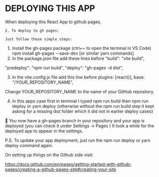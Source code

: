 # DEPLOYING THIS APP
When deploying this React App to github pages,

    2. To deploy to gh pages:

    Just follow these simple steps:

1. Install the gh-pages package (ctrl+~ to open the terminal in VS Code)
npm install gh-pages --save-dev   [or similar yarn commands]
2. In the package.json file add these lines before "build": "vite build",

"predeploy": "npm run build",
"deploy": "gh-pages -d dist",

3. In the vite.config.js file add this line before plugins: [react()],
base: "/YOUR_REPOSITORY_NAME",

Change YOUR_REPOSITORY_NAME to the name of your GitHub repository.

4. In this apps case first in terminal I typed
npm run build
then
npm run deploy or yarn deploy
        {otherwise without the npm run build step it kept asking for a missing dist folder which it did not in earlier deploy cases}

🎉 You now have a gh-pages branch in your repository and your app is deployed (you can check it under Settings -> Pages )
It took a while for the deployed app to appear in the settings.

P.S. To update your app deployment, just run the npm run deploy or yarn deploy command again.

On setting up things on the Github side visit:

https://docs.github.com/en/pages/getting-started-with-github-pages/creating-a-github-pages-site#creating-your-site